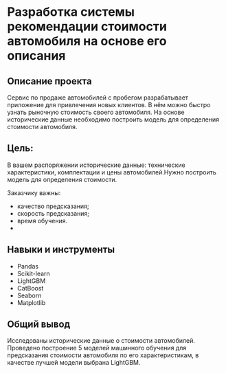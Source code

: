 # Разработка системы рекомендации стоимости автомобиля на основе его описания
## Описание проекта
Сервис по продаже автомобилей с пробегом разрабатывает приложение для привлечения новых клиентов. В нём можно быстро узнать рыночную стоимость своего автомобиля. На основе исторические данные необходимо построить модель для определения стоимости автомобиля.
## Цель:
В вашем распоряжении исторические данные: технические характеристики, комплектации и цены автомобилей.Нужно построить модель для определения стоимости.

Заказчику важны:

- качество предсказания;
- скорость предсказания;
- время обучения.
- 
## Навыки и инструменты
- Pandas
- Scikit-learn
- LightGBM
- CatBoost
- Seaborn
- Matplotlib
## Общий вывод
Исследованы исторические данные о стоимости автомобилей. Проведено построение 5 моделей машинного обучения для предсказания стоимости автомобиля по его характеристикам, в качестве лучшей модели выбрана LightGBM.

